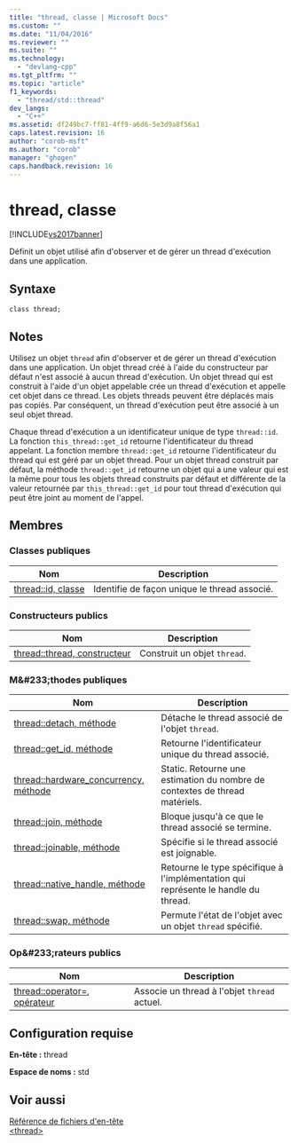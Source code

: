 ```yaml
---
title: "thread, classe | Microsoft Docs"
ms.custom: ""
ms.date: "11/04/2016"
ms.reviewer: ""
ms.suite: ""
ms.technology: 
  - "devlang-cpp"
ms.tgt_pltfrm: ""
ms.topic: "article"
f1_keywords: 
  - "thread/std::thread"
dev_langs: 
  - "C++"
ms.assetid: df249bc7-ff81-4ff9-a6d6-5e3d9a8f56a1
caps.latest.revision: 16
author: "corob-msft"
ms.author: "corob"
manager: "ghogen"
caps.handback.revision: 16
---
```

# thread, classe
[!INCLUDE[vs2017banner](../assembler/inline/includes/vs2017banner.md)]

Définit un objet utilisé afin d'observer et de gérer un thread d'exécution dans une application.  
  
## Syntaxe  
  
```  
class thread;  
```  
  
## Notes  
 Utilisez un objet `thread` afin d'observer et de gérer un thread d'exécution dans une application.  Un objet thread créé à l'aide du constructeur par défaut n'est associé à aucun thread d'exécution.  Un objet thread qui est construit à l'aide d'un objet appelable crée un thread d'exécution et appelle cet objet dans ce thread.  Les objets threads peuvent être déplacés mais pas copiés.  Par conséquent, un thread d'exécution peut être associé à un seul objet thread.  
  
 Chaque thread d'exécution a un identificateur unique de type `thread::id`.  La fonction `this_thread::get_id` retourne l'identificateur du thread appelant.  La fonction membre `thread::get_id` retourne l'identificateur du thread qui est géré par un objet thread.  Pour un objet thread construit par défaut, la méthode `thread::get_id` retourne un objet qui a une valeur qui est la même pour tous les objets thread construits par défaut et différente de la valeur retournée par `this_thread::get_id` pour tout thread d'exécution qui peut être joint au moment de l'appel.  
  
## Membres  
  
### Classes publiques  
  
|Nom|Description|  
|---------|-----------------|  
|[thread::id, classe](../Topic/thread::id%20Class.md)|Identifie de façon unique le thread associé.|  
  
### Constructeurs publics  
  
|Nom|Description|  
|---------|-----------------|  
|[thread::thread, constructeur](../Topic/thread::thread%20Constructor.md)|Construit un objet `thread`.|  
  
### M&\#233;thodes publiques  
  
|Nom|Description|  
|---------|-----------------|  
|[thread::detach, méthode](../Topic/thread::detach%20Method.md)|Détache le thread associé de l'objet `thread`.|  
|[thread::get\_id, méthode](../Topic/thread::get_id%20Method.md)|Retourne l'identificateur unique du thread associé.|  
|[thread::hardware\_concurrency, méthode](../Topic/thread::hardware_concurrency%20Method.md)|Static.  Retourne une estimation du nombre de contextes de thread matériels.|  
|[thread::join, méthode](../Topic/thread::join%20Method.md)|Bloque jusqu'à ce que le thread associé se termine.|  
|[thread::joinable, méthode](../Topic/thread::joinable%20Method.md)|Spécifie si le thread associé est joignable.|  
|[thread::native\_handle, méthode](../Topic/thread::native_handle%20Method.md)|Retourne le type spécifique à l'implémentation qui représente le handle du thread.|  
|[thread::swap, méthode](../Topic/thread::swap%20Method.md)|Permute l'état de l'objet avec un objet `thread` spécifié.|  
  
### Op&\#233;rateurs publics  
  
|Nom|Description|  
|---------|-----------------|  
|[thread::operator\=, opérateur](../Topic/thread::operator=%20Operator.md)|Associe un thread à l'objet `thread` actuel.|  
  
## Configuration requise  
 **En\-tête :** thread  
  
 **Espace de noms :** std  
  
## Voir aussi  
 [Référence de fichiers d'en\-tête](../standard-library/cpp-standard-library-header-files.md)   
 [\<thread\>](../standard-library/thread.md)